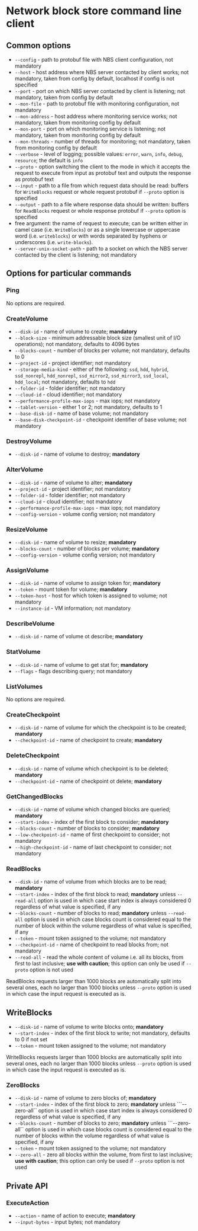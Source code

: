 # Network block store command line client

## Common options

 * ```--config``` - path to protobuf file with NBS client configuration, not mandatory
 * ```--host``` - host address where NBS server contacted by client works; not mandatory, taken from config by default, localhost if config is not specified
 * ```--port``` - port on which NBS server contacted by client is listening; not mandatory, taken from config by default
 * ```--mon-file``` - path to protobuf file with monitoring configuration, not mandatory
 * ```--mon-address``` - host address where monitoring service works; not mandatory, taken from monitoring config by default
 * ```--mon-port``` - port on which monitoring service is listening; not mandatory, taken from monitoring config by default
 * ```--mon-threads``` - number of threads for monitoring; not mandatory, taken from monitoring config by default
 * ```--verbose``` - level of logging; possible values: ```error```, ```warn```, ```info```, ```debug```, ```resource```; the default is ```info```
 * ```--proto``` - option switching the client to the mode in which it accepts the request to execute from input as protobuf text and outputs the response as protobuf text
 * ```--input``` - path to a file from which request data should be read: buffers for ```WriteBlocks``` request or whole request protobuf if ```--proto``` option is specified
 * ```--output``` - path to a file where response data should be written: buffers for ```ReadBlocks``` request or whole response protobuf if ```--proto``` option is specified
 * free argument: the name of request to execute; can be written either in camel case (i.e. ```WriteBlocks```) or as a single lowercase or uppercase word (i.e. ```writeblocks```) or with words separated by hyphens or underscores (i.e. ```write-blocks```).
 * ```--server-unix-socket-path``` - path to a socket on which the NBS server contacted by the client is listening; not mandatory

## Options for particular commands

### Ping

No options are required.

### CreateVolume

 * ```--disk-id``` - name of volume to create; **mandatory**
 * ```--block-size``` - minimum addressable block size (smallest unit of I/O operations); not mandatory, defaults to 4096 bytes
 * ```--blocks-count``` - number of blocks per volume; not mandatory, defaults to 0
 * ```--project-id``` - project identifier; not mandatory
 * ```--storage-media-kind``` - either of the following: ```ssd```, ```hdd```, ```hybrid```, ```ssd_nonrepl```, ```hdd_nonrepl```, ```ssd_mirror2```, ```ssd_mirror3```, ```ssd_local```, ```hdd_local```; not mandatory, defaults to ```hdd```
 * ```--folder-id``` - folder identifier; not mandatory
 * ```--cloud-id``` - cloud identifier; not mandatory
 * ```--performance-profile-max-iops``` - max iops; not mandatory
 * ```--tablet-version``` - either 1 or 2; not mandatory, defaults to 1
 * ```--base-disk-id``` - name of base volume; not mandatory
 * ```--base-disk-checkpoint-id``` - checkpoint identifier of base volume; not mandatory

### DestroyVolume

 * ```--disk-id``` - name of volume to destroy; **mandatory**

### AlterVolume

 * ```--disk-id``` - name of volume to alter; **mandatory**
 * ```--project-id``` - project identifier; not mandatory
 * ```--folder-id``` - folder identifier; not mandatory
 * ```--cloud-id``` - cloud identifier; not mandatory
 * ```--performance-profile-max-iops``` - max iops; not mandatory
 * ```--config-version``` - volume config version; not mandatory

### ResizeVolume

 * ```--disk-id``` - name of volume to resize; **mandatory**
 * ```--blocks-count``` - number of blocks per volume; **mandatory**
 * ```--config-version``` - volume config version; not mandatory

### AssignVolume

 * ```--disk-id``` - name of volume to assign token for; **mandatory**
 * ```--token``` - mount token for volume; **mandatory**
 * ```--token-host``` - host for which token is assigned to volume; not mandatory
 * ```--instance-id``` - VM information; not mandatory

### DescribeVolume

 * ```--disk-id``` - name of volume ot describe; **mandatory**

### StatVolume

 * ```--disk-id``` - name of volume to get stat for; **mandatory**
 * ```--flags``` - flags describing query; not mandatory

### ListVolumes

No options are required.

### CreateCheckpoint

 * ```--disk-id``` - name of volume for which the checkpoint is to be created; **mandatory**
 * ```--checkpoint-id``` - name of checkpoint to create; **mandatory**

### DeleteCheckpoint

 * ```--disk-id``` - name of volume which checkpoint is to be deleted; **mandatory**
 * ```--checkpoint-id``` - name of checkpoint ot delete; **mandatory**

### GetChangedBlocks

 * ```--disk-id``` - name of volume which changed blocks are queried; **mandatory**
 * ```--start-index``` - index of the first block to consider; **mandatory**
 * ```--blocks-count``` - number of blocks to consider; **mandatory**
 * ```--low-checkpoint-id``` - name of first checkpoint to consider; not mandatory
 * ```--high-checkpoint-id``` - name of last checkpoint to consider; not mandatory

### ReadBlocks

 * ```--disk-id``` - name of volume from which blocks are to be read; **mandatory**
 * ```--start-index``` - index of the first block to read; **mandatory** unless ```--read-all``` option is used in which case start index is always considered 0 regardless of what value is specified, if any
 * ```--blocks-count``` - number of blocks to read; **mandatory** unless ```--read-all``` option is used in which case blocks count is considered equal to the number of block within the volume regardless of what value is specified, if any
 * ```--token``` - mount token assigned to the volume; not mandatory
 * ```--checkpoint-id``` - name of checkpoint to read blocks from; not mandatory
 * ```--read-all``` - read the whole content of volume i.e. all its blocks, from first to last inclusive; **use with caution**; this option can only be used if ```--proto``` option is not used

ReadBlocks requests larger than 1000 blocks are automatically split into several ones, each no larger than 1000 blocks unless ```--proto``` option is used in which case the input request is executed as is.

## WriteBlocks

 * ```--disk-id``` - name of volume to write blocks onto; **mandatory**
 * ```--start-index``` - index of the first block to write; not mandatory, defaults to 0 if not set
 * ```--token``` - mount token assigned to the volume; not mandatory

WriteBlocks requests larger than 1000 blocks are automatically split into several ones, each no larger than 1000 blocks unless ```--proto``` option is used in which case the input request is executed as is.

### ZeroBlocks

 * ```--disk-id``` - name of volume to zero blocks of; **mandatory**
 * ```--start-index``` - index of the first block to zero; **mandatory** unless ```--zero-all`` option is used in which case start index is always considered 0 regardless of what value is specified, if any
 * ```--blocks-count``` - number of blocks to zero; **mandatory** unless ```--zero-all`` option is used in which case blocks count is considered equal to the number of blocks within the volume regardless of what value is specified, if any
 * ```--token``` - mount token assigned to the volume; not mandatory
 * ```--zero-all``` - zero all blocks within the volume, from first to last inclusive; **use with caution**; this option can only be used if ```--proto``` option is not used

## Private API

### ExecuteAction

 * ```--action``` - name of action to execute; **mandatory**
 * ```--input-bytes``` - input bytes; not mandatory
